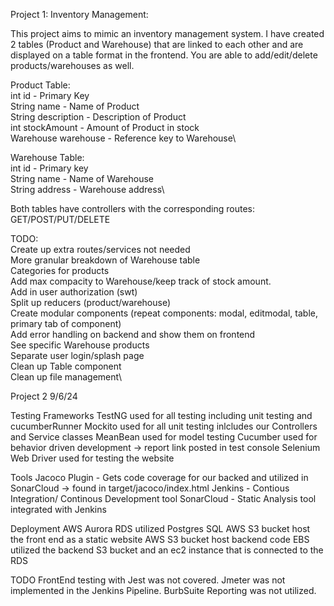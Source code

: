 Project 1: Inventory Management:

This project aims to mimic an inventory management system. 
I have created 2 tables (Product and Warehouse) that are linked to each other 
and are displayed on a table format in the frontend.
You are able to add/edit/delete products/warehouses as well.

Product Table:\
int id - Primary Key\
String name - Name of Product\
String description - Description of Product\
int stockAmount - Amount of Product in stock\
Warehouse warehouse - Reference key to Warehouse\

Warehouse Table:\
int id - Primary key\
String name - Name of Warehouse\
String address - Warehouse address\

Both tables have controllers with the corresponding routes: GET/POST/PUT/DELETE

TODO:\
Create up extra routes/services not needed\
More granular breakdown of Warehouse table\
Categories for products\
Add max compacity to Warehouse/keep track of stock amount.\
Add in user authorization (swt)\
Split up reducers (product/warehouse)\
Create modular components (repeat components: modal, editmodal, table, primary tab of component)\
Add error handling on backend and show them on frontend\
See specific Warehouse products\
Separate user login/splash page\
Clean up Table component\
Clean up file management\

Project 2 9/6/24

Testing Frameworks
TestNG used for all testing including unit testing and cucumberRunner
Mockito used for all unit testing inlcludes our Controllers and Service classes
MeanBean used for model testing
Cucumber used for behavior driven development -> report link posted in test console
Selenium Web Driver used for testing the website  

Tools 
Jacoco Plugin - Gets code coverage for our backed and utilized in SonarCloud -> found in target/jacoco/index.html
Jenkins - Contious Integration/ Continous Development tool 
SonarCloud - Static Analysis tool integrated with Jenkins

Deployment
AWS Aurora RDS utilized Postgres SQL
AWS S3 bucket host the front end as a static website
AWS S3 bucket host backend code
EBS utilized the backend S3 bucket and an ec2 instance that is connected to the RDS

TODO
FrontEnd testing with Jest was not covered.
Jmeter was not implemented in the Jenkins Pipeline.
BurbSuite Reporting was not utilized.

